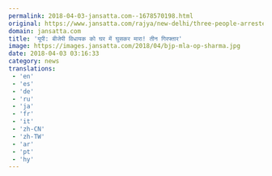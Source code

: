 ```yaml
---
permalink: 2018-04-03-jansatta.com--1678570198.html
original: https://www.jansatta.com/rajya/new-delhi/three-people-arrested-for-beating-bjp-mla-op-sharma/619885/
domain: jansatta.com
title: 'यूपी: बीजेपी विधायक को घर में घुसकर मारा! तीन गिरफ्तार'
image: https://images.jansatta.com/2018/04/bjp-mla-op-sharma.jpg
date: 2018-04-03 03:16:33
category: news
translations: 
 - 'en'
 - 'es'
 - 'de'
 - 'ru'
 - 'ja'
 - 'fr'
 - 'it'
 - 'zh-CN'
 - 'zh-TW'
 - 'ar'
 - 'pt'
 - 'hy'
---
```


